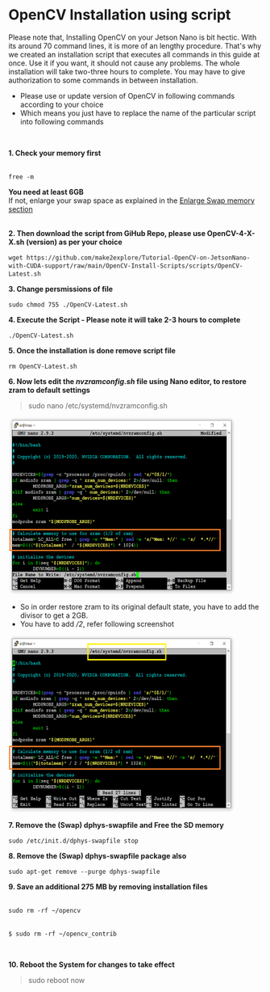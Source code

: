 # OpenCV Installation using script
  
Please note that, Installing OpenCV on your Jetson Nano is bit hectic. With its around 70 command lines, it is more of an lengthy procedure. That's why we created an installation script that executes all commands in this guide at once. Use it if you want, it should not cause any problems. The whole installation will take two-three hours to complete. You may have to give authorization to some commands in between installation.
  
- Please use or update version of OpenCV in following commands according to your choice
- Which means you just have to replace the name of the particular script into following commands  
  
</br>


**1. Check your memory first**  
  ```
  
free -m

  ```
**You need at least 6GB**  
If not, enlarge your swap space as explained in the [Enlarge Swap memory section](https://github.com/make2explore/Tutorial-OpenCV-on-JetsonNano-with-CUDA-support/tree/main/Enlarge-Swap)  
</br>
  
**2. Then download the script from GiHub Repo, please use OpenCV-4-X-X.sh (version) as per your choice** 
  
  ```
wget https://github.com/make2explore/Tutorial-OpenCV-on-JetsonNano-with-CUDA-support/raw/main/OpenCV-Install-Scripts/scripts/OpenCV-Latest.sh
  
  ```
  
**3. Change persmissions of file**
  
  ```
sudo chmod 755 ./OpenCV-Latest.sh
  
  ```
  
**4. Execute the Script - Please note it will take 2-3 hours to complete**
  
  ```
./OpenCV-Latest.sh
  
  ```
  
**5. Once the installation is done remove script file**  
  
  ```
rm OpenCV-Latest.sh
  
  ```

**6. Now lets edit the *nvzramconfig.sh* file using Nano editor, to restore zram to default settings**
<blockquote>
sudo nano /etc/systemd/nvzramconfig.sh
</blockquote>
  
<img src="/Enlarge-Swap/screenshots/swap22.png" width="450" height="350"> 
  
</br>
  
- So in order restore zram to its original default state, you have to add the divisor to get a 2GB. 
- You have to add */2*, refer following screenshot  
  
<img src="/Enlarge-Swap/screenshots/swap21.png" width="450" height="350"> 
  
</br>
  
**7. Remove the (Swap) dphys-swapfile and Free the SD memory**  
  
  ```
sudo /etc/init.d/dphys-swapfile stop
  
  ```
  
**8. Remove the (Swap) dphys-swapfile package also**  
  
  ```
sudo apt-get remove --purge dphys-swapfile
  
  ```
  
**9. Save an additional 275 MB by removing installation files**  
  
  ```
  
sudo rm -rf ~/opencv
  
  ```

  

  ```
  
$ sudo rm -rf ~/opencv_contrib
  
  ```
</br>
  
**10. Reboot the System for changes to take effect**
<blockquote>
sudo reboot now
</blockquote>